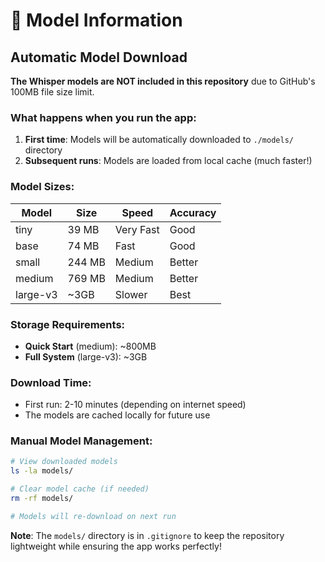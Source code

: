 # 🤖 Model Information

## Automatic Model Download

**The Whisper models are NOT included in this repository** due to GitHub's 100MB file size limit.

### What happens when you run the app:

1. **First time**: Models will be automatically downloaded to `./models/` directory
2. **Subsequent runs**: Models are loaded from local cache (much faster!)

### Model Sizes:

| Model    | Size   | Speed     | Accuracy |
| -------- | ------ | --------- | -------- |
| tiny     | 39 MB  | Very Fast | Good     |
| base     | 74 MB  | Fast      | Good     |
| small    | 244 MB | Medium    | Better   |
| medium   | 769 MB | Medium    | Better   |
| large-v3 | ~3GB   | Slower    | Best     |

### Storage Requirements:

- **Quick Start** (medium): ~800MB
- **Full System** (large-v3): ~3GB

### Download Time:

- First run: 2-10 minutes (depending on internet speed)
- The models are cached locally for future use

### Manual Model Management:

```bash
# View downloaded models
ls -la models/

# Clear model cache (if needed)
rm -rf models/

# Models will re-download on next run
```

**Note**: The `models/` directory is in `.gitignore` to keep the repository lightweight while ensuring the app works perfectly!
